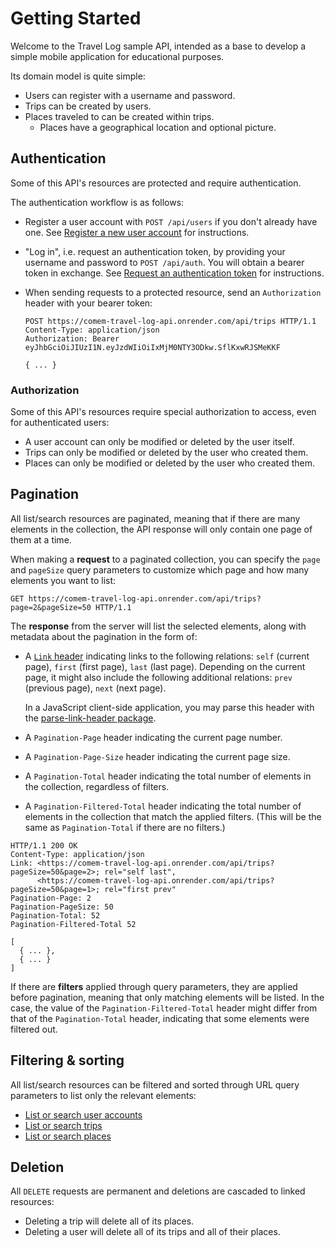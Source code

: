 # Getting Started

Welcome to the Travel Log sample API, intended as a base to develop a simple mobile application for educational purposes.

Its domain model is quite simple:

* Users can register with a username and password.
* Trips can be created by users.
* Places traveled to can be created within trips.
  * Places have a geographical location and optional picture.



## Authentication

Some of this API's resources are protected and require authentication.

The authentication workflow is as follows:

* Register a user account with `POST /api/users` if you don't already have one.
  See [Register a new user account](#api-Users-CreateUser) for instructions.
* "Log in", i.e. request an authentication token, by providing your username and password to `POST /api/auth`.
  You will obtain a bearer token in exchange.
  See [Request an authentication token](#api-Authentication-CreateAuthenticationToken) for instructions.
* When sending requests to a protected resource, send an `Authorization` header with your bearer token:

  ```http
  POST https://comem-travel-log-api.onrender.com/api/trips HTTP/1.1
  Content-Type: application/json
  Authorization: Bearer eyJhbGciOiJIUzI1N.eyJzdWIiOiIxMjM0NTY3ODkw.SflKxwRJSMeKKF

  { ... }
  ```

### Authorization

Some of this API's resources require special authorization to access, even for authenticated users:

* A user account can only be modified or deleted by the user itself.
* Trips can only be modified or deleted by the user who created them.
* Places can only be modified or deleted by the user who created them.



## Pagination

All list/search resources are paginated, meaning that if there are many elements in the collection, the API response will only contain one page of them at a time.

When making a **request** to a paginated collection, you can specify the `page` and `pageSize` query parameters to customize which page and how many elements you want to list:

```http
GET https://comem-travel-log-api.onrender.com/api/trips?page=2&pageSize=50 HTTP/1.1
```

The **response** from the server will list the selected elements, along with metadata about the pagination in the form of:

* A [`Link` header][link] indicating links to the following relations: `self` (current page), `first` (first page), `last` (last page).
  Depending on the current page, it might also include the following additional relations: `prev` (previous page), `next` (next page).

  In a JavaScript client-side application, you may parse this header with the [parse-link-header package][parse-link-header].
* A `Pagination-Page` header indicating the current page number.
* A `Pagination-Page-Size` header indicating the current page size.
* A `Pagination-Total` header indicating the total number of elements in the collection, regardless of filters.
* A `Pagination-Filtered-Total` header indicating the total number of elements in the collection that match the applied filters.
  (This will be the same as `Pagination-Total` if there are no filters.)

```http
HTTP/1.1 200 OK
Content-Type: application/json
Link: <https://comem-travel-log-api.onrender.com/api/trips?pageSize=50&page=2>; rel="self last",
      <https://comem-travel-log-api.onrender.com/api/trips?pageSize=50&page=1>; rel="first prev"
Pagination-Page: 2
Pagination-PageSize: 50
Pagination-Total: 52
Pagination-Filtered-Total 52

[
  { ... },
  { ... }
]
```

If there are **filters** applied through query parameters, they are applied before pagination, meaning that only matching elements will be listed.
In the case, the value of the `Pagination-Filtered-Total` header might differ from that of the `Pagination-Total` header, indicating that some elements were filtered out.



## Filtering & sorting

All list/search resources can be filtered and sorted through URL query parameters to list only the relevant elements:

* [List or search user accounts](#api-Users-RetrieveAllUsers)
* [List or search trips](#api-Trips-RetrieveAllTrips)
* [List or search places](#api-Places-RetrieveAllPlaces)



## Deletion

All `DELETE` requests are permanent and deletions are cascaded to linked resources:

* Deleting a trip will delete all of its places.
* Deleting a user will delete all of its trips and all of their places.



[link]: https://www.w3.org/wiki/LinkHeader
[parse-link-header]: https://www.npmjs.com/package/parse-link-header
